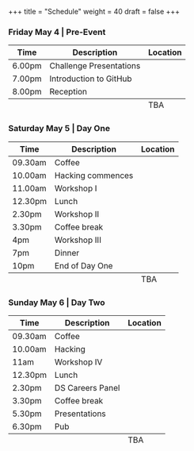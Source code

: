 +++
title = "Schedule"
weight = 40
draft = false
+++

<h3>Friday May 4 | Pre-Event</h3>
<div class="table-wrapper">
	<table class="alt">
		<thead>
			<tr>
				<th>Time</th>
				<th>Description</th>
				<th>Location</th>
			</tr>
		</thead>
		<tbody>
			<tr>
				<td>6.00pm</td>
				<td>Challenge Presentations</td>
				<td></td>
			</tr>
			<tr>
				<td>7.00pm</td>
				<td>Introduction to GitHub</td>
				<td></td>
			</tr>
			<tr>
				<td>8.00pm</td>
				<td>Reception</td>
				<td></td>
			</tr>
		 </tbody>
		<tfoot>
			<tr>
				<td colspan="2"></td>
				<td>TBA</td>
			</tr>
		</tfoot>
	</table>
</div>

<h3>Saturday May 5 | Day One</h3>
<div class="table-wrapper">
	<table class="alt">
		<thead>
			<tr>
				<th>Time</th>
				<th>Description</th>
				<th>Location</th>
			</tr>
		</thead>
		<tbody>
			<tr>
				<td>09.30am</td>
				<td>Coffee</td>
				<td></td>
			</tr>
			<tr>
				<td>10.00am</td>
				<td>Hacking commences</td>
				<td></td>
			</tr>
			<tr>
				<td>11.00am</td>
				<td>Workshop I</td>
				<td></td>
			</tr>
			<tr>
				<td>12.30pm</td>
				<td>Lunch</td>
				<td></td>
			</tr>
			<tr>
				<td>2.30pm</td>
				<td>Workshop II</td>
				<td></td>
			</tr>
			<tr>
				<td>3.30pm</td>
				<td>Coffee break</td>
				<td></td>
			</tr>
			<tr>
				<td>4pm</td>
				<td>Workshop III</td>
				<td></td>
			</tr>
			<tr>
				<td>7pm</td>
				<td>Dinner</td>
				<td></td>
			</tr>
			<tr>
				<td>10pm</td>
				<td>End of Day One</td>
				<td></td>
			</tr>
		</tbody>
		<tfoot>
			<tr>
				<td colspan="2"></td>
				<td>TBA</td>
			</tr>
		</tfoot>
	</table>
</div>

<h3>Sunday May 6 | Day Two</h3>
<div class="table-wrapper">
	<table class="alt">
		<thead>
			<tr>
				<th>Time</th>
				<th>Description</th>
				<th>Location</th>
			</tr>
		</thead>
		<tbody>
			<tr>
				<td>09.30am</td>
				<td>Coffee</td>
				<td></td>
			</tr>
			<tr>
				<td>10.00am</td>
				<td>Hacking</td>
				<td></td>
			</tr>
			<tr>
				<td>11am</td>
				<td>Workshop IV</td>
				<td></td>
			</tr>
			<tr>
				<td>12.30pm</td>
				<td>Lunch</td>
				<td></td>
			</tr>
			<tr>
				<td>2.30pm</td>
				<td>DS Careers Panel</td>
				<td></td>
			</tr>
			<tr>
				<td>3.30pm</td>
				<td>Coffee break</td>
				<td></td>
			</tr>
			<tr>
				<td>5.30pm</td>
				<td>Presentations</td>
				<td></td>
			</tr>
			<tr>
				<td>6.30pm</td>
				<td>Pub</td>
				<td></td>
			</tr>
		</tbody>
		<tfoot>
			<tr>
				<td colspan="2"></td>
				<td>TBA</td>
			</tr>
		</tfoot>
	</table>
</div>